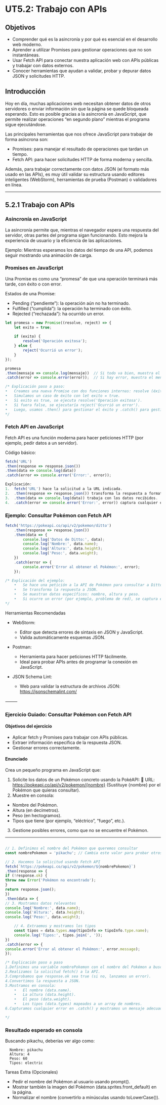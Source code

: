 # **UT5.2: Trabajo con APIs**

## Objetivos

- Comprender qué es la asincronía y por qué es esencial en el desarrollo web moderno.
- Aprender a utilizar Promises para gestionar operaciones que no son instantáneas.
- Usar Fetch API para conectar nuestra aplicación web con APIs públicas y trabajar con datos externos.
- Conocer herramientas que ayudan a validar, probar y depurar datos JSON y solicitudes HTTP.
 
## Introducción

Hoy en día, muchas aplicaciones web necesitan obtener datos de otros servidores o enviar información sin que la página se quede bloqueada esperando.
Esto es posible gracias a la asincronía en JavaScript, que permite realizar operaciones “en segundo plano” mientras el programa sigue ejecutándose.

Las principales herramientas que nos ofrece JavaScript para trabajar de forma asíncrona son:

- Promises: para manejar el resultado de operaciones que tardan un tiempo. 
- Fetch API: para hacer solicitudes HTTP de forma moderna y sencilla.

Además, para trabajar correctamente con datos JSON (el formato más usado en las APIs), es muy útil validar su estructura usando editores inteligentes (WebStorm), herramientas de prueba (Postman) o validadores en línea.

___

## 5.2.1 Trabajo con APIs
### Asincronía en JavaScript

La asincronía permite que, mientras el navegador espera una respuesta del servidor, otras partes del programa sigan funcionando.
Esto mejora la experiencia de usuario y la eficiencia de las aplicaciones.

Ejemplo:
Mientras esperamos los datos del tiempo de una API, podemos seguir mostrando una animación de carga.

### Promises en JavaScript

Una Promise es como una “promesa” de que una operación terminará más tarde, con éxito o con error.

Estados de una Promise:

- Pending (“pendiente”): la operación aún no ha terminado.
- Fulfilled (“cumplida”): la operación ha terminado con éxito.
- Rejected (“rechazada”): ha ocurrido un error.

````Javascript
let promesa = new Promise((resolve, reject) => {
    let exito = true;
  
    if (exito) {
        resolve('Operación exitosa');
    } else {
        reject('Ocurrió un error');
    }
});

promesa
.then(mensaje => console.log(mensaje))  // Si todo va bien, muestra el mensaje de éxito
.catch(error => console.error(error));  // Si hay error, muestra el mensaje de error

/* Explicación paso a paso:
•	Creamos una nueva Promise con dos funciones internas: resolve (éxito) y reject (error).
•	Simulamos un caso de éxito con let exito = true.
•	Si exito es true, se ejecuta resolve('Operación exitosa').
•	Si fuera false, se ejecutaría reject('Ocurrió un error').
•	Luego, usamos .then() para gestionar el éxito y .catch() para gestionar el error.
*/
````

### Fetch API en JavaScript

Fetch API es una función moderna para hacer peticiones HTTP (por ejemplo, pedir datos a un servidor).

Código básico:
````Javascript
fetch('URL')
.then(response => response.json())
.then(data => console.log(data))
.catch(error => console.error('Error:', error));

Explicación:
1.	fetch('URL') hace la solicitud a la URL indicada.
2.	.then(response => response.json()) transforma la respuesta a formato JSON.
3.	.then(data => console.log(data)) trabaja con los datos recibidos.
4.	.catch(error => console.error('Error:', error)) captura cualquier error.

````

### Ejemplo: Consultar Pokémon con Fetch API

````Javascript
fetch('https://pokeapi.co/api/v2/pokemon/ditto')
    .then(response => response.json())
    .then(data => {
        console.log('Datos de Ditto:', data);
        console.log('Nombre:', data.name);
        console.log('Altura:', data.height);
        console.log('Peso:', data.weight);
    })
    .catch(error => {
        console.error('Error al obtener el Pokémon:', error);
    });

/* Explicación del ejemplo:
    •	Se hace una petición a la API de Pokémon para consultar a Ditto.
    •	Se transforma la respuesta a JSON.
    •	Se muestran datos específicos: nombre, altura y peso.
    •	Si ocurre un error (por ejemplo, problema de red), se captura en .catch().
*/
````

Herramientas Recomendadas
- WebStorm:
  - Editor que detecta errores de sintaxis en JSON y JavaScript.
  - Valida automáticamente esquemas JSON.

- Postman:
  - Herramienta para hacer peticiones HTTP fácilmente. 
  - Ideal para probar APIs antes de programar la conexión en JavaScript. 

- JSON Schema Lint:
  - Web para validar la estructura de archivos JSON: https://jsonschemalint.com/

⸻

### Ejercicio Guiado: Consultar Pokémon con Fetch API

#### Objetivos del ejercicio
- Aplicar fetch y Promises para trabajar con APIs públicas.
- Extraer información específica de la respuesta JSON.
- Gestionar errores correctamente.


#### Enunciado
Crea un pequeño programa en JavaScript que:

1.	Solicite los datos de un Pokémon concreto usando la PokéAPI:
📍 URL: https://pokeapi.co/api/v2/pokemon/{nombre}
(Sustituye {nombre} por el Pokémon que quieras consultar).
2.	Muestre en consola:
   - Nombre del Pokémon.
   - Altura (en decímetros).
   - Peso (en hectogramos).
   - Tipos que tiene (por ejemplo, “eléctrico”, “fuego”, etc.).
3.	Gestione posibles errores, como que no se encuentre el Pokémon.

---

````Javascript

// 1. Definimos el nombre del Pokémon que queremos consultar
const nombrePokemon = 'pikachu'; // Cambia este valor para probar otros Pokémon

// 2. Hacemos la solicitud usando Fetch API
fetch(`https://pokeapi.co/api/v2/pokemon/${nombrePokemon}`)
.then(response => {
if (!response.ok) {
throw new Error('Pokémon no encontrado');
}
return response.json();
})
.then(data => {
// 3. Mostramos datos relevantes
console.log('Nombre:', data.name);
console.log('Altura:', data.height);
console.log('Peso:', data.weight);

    // 4. Extraemos y mostramos los tipos
    const tipos = data.types.map(tipoInfo => tipoInfo.type.name);
    console.log('Tipos:', tipos.join(', '));
})
.catch(error => {
console.error('Error al obtener el Pokémon:', error.message);
});

/* Explicación paso a paso
1.Definimos una variable nombrePokemon con el nombre del Pokémon a buscar.
2.Realizamos la solicitud fetch() a la API.
3.Comprobamos que response.ok sea true (si no, lanzamos un error).
4.Convertimos la respuesta a JSON.
5.Mostramos en consola:
    •	El nombre (data.name).
    •	La altura (data.height).
    •	El peso (data.weight).
    •	Los tipos (data.types) mapeados a un array de nombres.
6.Capturamos cualquier error en .catch() y mostramos un mensaje adecuado.

*/
````

### Resultado esperado en consola

Buscando pikachu, deberías ver algo como:

````
  Nombre: pikachu
  Altura: 4
  Peso: 60
  Tipos: electric
````

Tareas Extra (Opcionales)

- Pedir el nombre del Pokémon al usuario usando prompt().
- Mostrar también la imagen del Pokémon (data.sprites.front_default) en la página.
- Normalizar el nombre (convertirlo a minúsculas usando toLowerCase()).

